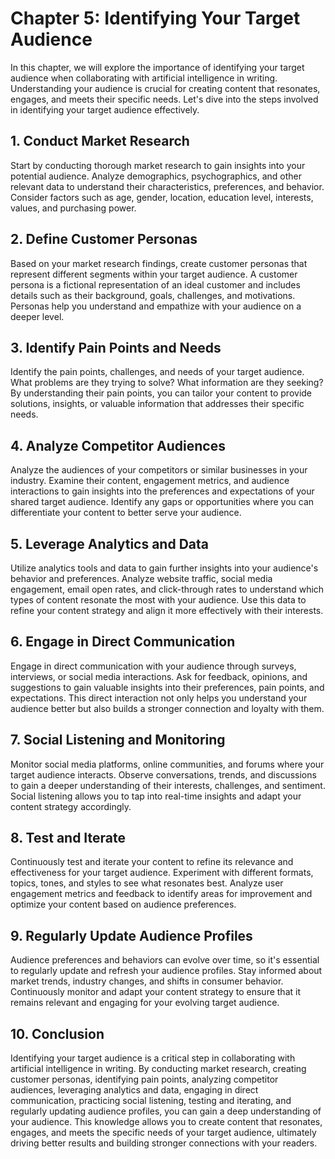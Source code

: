 Chapter 5: Identifying Your Target Audience
===========================================

In this chapter, we will explore the importance of identifying your target audience when collaborating with artificial intelligence in writing. Understanding your audience is crucial for creating content that resonates, engages, and meets their specific needs. Let's dive into the steps involved in identifying your target audience effectively.

**1. Conduct Market Research**
------------------------------

Start by conducting thorough market research to gain insights into your potential audience. Analyze demographics, psychographics, and other relevant data to understand their characteristics, preferences, and behavior. Consider factors such as age, gender, location, education level, interests, values, and purchasing power.

**2. Define Customer Personas**
-------------------------------

Based on your market research findings, create customer personas that represent different segments within your target audience. A customer persona is a fictional representation of an ideal customer and includes details such as their background, goals, challenges, and motivations. Personas help you understand and empathize with your audience on a deeper level.

**3. Identify Pain Points and Needs**
-------------------------------------

Identify the pain points, challenges, and needs of your target audience. What problems are they trying to solve? What information are they seeking? By understanding their pain points, you can tailor your content to provide solutions, insights, or valuable information that addresses their specific needs.

**4. Analyze Competitor Audiences**
-----------------------------------

Analyze the audiences of your competitors or similar businesses in your industry. Examine their content, engagement metrics, and audience interactions to gain insights into the preferences and expectations of your shared target audience. Identify any gaps or opportunities where you can differentiate your content to better serve your audience.

**5. Leverage Analytics and Data**
----------------------------------

Utilize analytics tools and data to gain further insights into your audience's behavior and preferences. Analyze website traffic, social media engagement, email open rates, and click-through rates to understand which types of content resonate the most with your audience. Use this data to refine your content strategy and align it more effectively with their interests.

**6. Engage in Direct Communication**
-------------------------------------

Engage in direct communication with your audience through surveys, interviews, or social media interactions. Ask for feedback, opinions, and suggestions to gain valuable insights into their preferences, pain points, and expectations. This direct interaction not only helps you understand your audience better but also builds a stronger connection and loyalty with them.

**7. Social Listening and Monitoring**
--------------------------------------

Monitor social media platforms, online communities, and forums where your target audience interacts. Observe conversations, trends, and discussions to gain a deeper understanding of their interests, challenges, and sentiment. Social listening allows you to tap into real-time insights and adapt your content strategy accordingly.

**8. Test and Iterate**
-----------------------

Continuously test and iterate your content to refine its relevance and effectiveness for your target audience. Experiment with different formats, topics, tones, and styles to see what resonates best. Analyze user engagement metrics and feedback to identify areas for improvement and optimize your content based on audience preferences.

**9. Regularly Update Audience Profiles**
-----------------------------------------

Audience preferences and behaviors can evolve over time, so it's essential to regularly update and refresh your audience profiles. Stay informed about market trends, industry changes, and shifts in consumer behavior. Continuously monitor and adapt your content strategy to ensure that it remains relevant and engaging for your evolving target audience.

**10. Conclusion**
------------------

Identifying your target audience is a critical step in collaborating with artificial intelligence in writing. By conducting market research, creating customer personas, identifying pain points, analyzing competitor audiences, leveraging analytics and data, engaging in direct communication, practicing social listening, testing and iterating, and regularly updating audience profiles, you can gain a deep understanding of your audience. This knowledge allows you to create content that resonates, engages, and meets the specific needs of your target audience, ultimately driving better results and building stronger connections with your readers.
